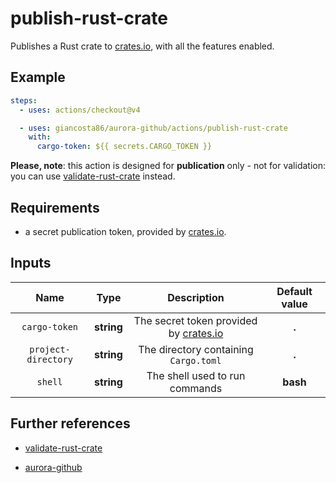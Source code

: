 # publish-rust-crate

Publishes a Rust crate to [crates.io](https://crates.io/), with all the features enabled.

## Example

```yaml
steps:
  - uses: actions/checkout@v4

  - uses: giancosta86/aurora-github/actions/publish-rust-crate
    with:
      cargo-token: ${{ secrets.CARGO_TOKEN }}
```

**Please, note**: this action is designed for **publication** only - not for validation: you can use [validate-rust-crate](../validate-rust-crate/README.md) instead.

## Requirements

- a secret publication token, provided by [crates.io](https://crates.io/).

## Inputs

|        Name         |    Type    |                         Description                          | Default value |
| :-----------------: | :--------: | :----------------------------------------------------------: | :-----------: |
|    `cargo-token`    | **string** | The secret token provided by [crates.io](https://crates.io/) |     **.**     |
| `project-directory` | **string** |            The directory containing `Cargo.toml`             |     **.**     |
|       `shell`       | **string** |                The shell used to run commands                |   **bash**    |

## Further references

- [validate-rust-crate](../validate-rust-crate/README.md)

- [aurora-github](../../README.md)
